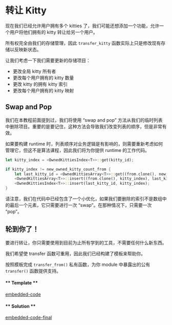 # 转让 Kitty

现在我们已经允许用户拥有多个 kitties 了，我们可能还想添加一个功能，允许一个用户将他们拥有的 kitty 转让给另一个用户。

所有权完全由我们的存储管理，因此 `transfer_kitty` 函数实际上只是修改现有存储以反映新状态。

让我们考虑一下我们需要更新的存储项目：

- 更改全局 kitty 所有者
- 更改每个用户拥有的 kitty 数量
- 更改 kitty 的拥有 kitty 索引
- 更改每个用户拥有的 kitty 映射

## Swap and Pop

我们在本教程前面提到过，我们将使用 “swap and pop” 方法从我们的临时列表中删除项目。重要的是要记住，这种方法会导致我们改变列表的顺序，但是非常有效。

如果要构建 runtime 时，列表顺序对业务逻辑是有影响的，则需要重新考虑如何管理它，但这不是算法课程，因此我们将为你提供 runtime 的工作代码。

```rust
let kitty_index = <OwnedKittiesIndex<T>>::get(kitty_id);

if kitty_index != new_owned_kitty_count_from {
    let last_kitty_id = <OwnedKittiesArray<T>>::get((from.clone(), new_owned_kitty_count_from));
    <OwnedKittiesArray<T>>::insert((from.clone(), kitty_index), last_kitty_id);
    <OwnedKittiesIndex<T>>::insert(last_kitty_id, kitty_index);
}
```

请注意，我们在代码中已经包含了一个小优化，如果我们要删除的索引不是数组中的最后一个元素，它只需要进行一次 “swap”。在那种情况下，只需要一次 “pop”。

## 轮到你了！

要进行转让，你只需要使用到目前为止所有学到的工具，不需要任何什么新东西。

我们希望使 transfer 函数可重用，因此我们已经构建了模板来帮助你。

按照模板完成 `transfer_from()` 私有函数，为你 module 中暴露出的公有 `transfer()` 函数提供支持。

<!-- tabs:start -->

#### ** Template **

[embedded-code](../../3/assets/3.2-template.rs ':include :type=code embed-template')

#### ** Solution **

[embedded-code-final](../../3/assets/3.2-finished-code.rs ':include :type=code embed-final')

<!-- tabs:end -->
